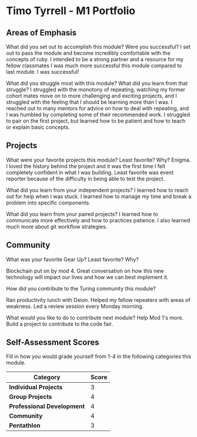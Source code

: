 # Timo Tyrrell - M1 Portfolio

## Areas of Emphasis

What did you set out to accomplish this module? Were you successful?
I set out to pass the module and become incredibly comfortable with the concepts
of ruby. I intended to be a strong partner and a resource for my fellow classmates
I was much more successful this module compared to last module. I was successful!

What did you struggle most with this module? What did you learn from that struggle?
I struggled with the monotony of repeating, watching my former cohort mates move
on to more challenging and exciting projects, and I struggled with the feeling that
I should be learning more than I was. I reached out to many mentors for advice on how
to deal with repeating, and I was humbled by completing some of their recommended work.
I struggled to pair on the first project, but learned how to be patient and how to
teach or explain basic concepts.

## Projects

What were your favorite projects this module? Least favorite? Why?
Enigma. I loved the history behind the project and it was the first time I felt
completely confident in what I was building. Least favorite was event reporter
because of the difficulty in being able to test the project.

What did you learn from your independent projects?
I learned how to reach out for help when I was stuck. I learned how to manage my time
and break a problem into specific components.

What did you learn from your paired projects?
I learned how to communicate more effectively and how to practicex patience. I also
learned much more about git workflow strategies.

## Community

What was your favorite Gear Up? Least favorite? Why?

Blockchain put on by mod 4. Great conversation on how this new technology will impact
our lives and how we can best implement it.

How did you contribute to the Turing community this module?

Ran productivity lunch with Deion. Helped my fellow repeaters with areas of weakness.
Led a review session every Monday morning.

What would you like to do to contribute next module?
Help Mod 1's more. Build a project to contribute to the code fair.

## Self-Assessment Scores

Fill in how you would grade yourself from 1-4 in the following categories this module.

| Category                     | Score |
| -----------------------------| ----- |
| **Individual Projects**      |   3  |
| **Group Projects**           |   4   |
| **Professional Development** |   4   |
| **Community**                |   4   |
| **Pentathlon**               |   3   |
